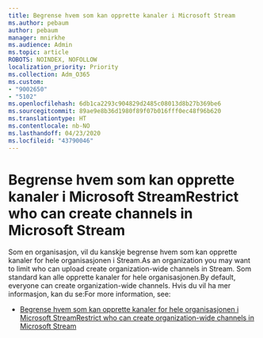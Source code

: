 ```yaml
---
title: Begrense hvem som kan opprette kanaler i Microsoft Stream
ms.author: pebaum
author: pebaum
manager: mnirkhe
ms.audience: Admin
ms.topic: article
ROBOTS: NOINDEX, NOFOLLOW
localization_priority: Priority
ms.collection: Adm_O365
ms.custom:
- "9002650"
- "5102"
ms.openlocfilehash: 6db1ca2293c904829d2485c08013d8b27b369be6
ms.sourcegitcommit: 89ae9e8b36d1980f89f07b016fff0ec48f96b620
ms.translationtype: HT
ms.contentlocale: nb-NO
ms.lasthandoff: 04/23/2020
ms.locfileid: "43790046"
---
```

# <a name="restrict-who-can-create-channels-in-microsoft-stream"></a><span data-ttu-id="a200d-102">Begrense hvem som kan opprette kanaler i Microsoft Stream</span><span class="sxs-lookup"><span data-stu-id="a200d-102">Restrict who can create channels in Microsoft Stream</span></span>

<span data-ttu-id="a200d-103">Som en organisasjon, vil du kanskje begrense hvem som kan opprette kanaler for hele organisasjonen i Stream.</span><span class="sxs-lookup"><span data-stu-id="a200d-103">As an organization you may want to limit who can upload create organization-wide channels in Stream.</span></span> <span data-ttu-id="a200d-104">Som standard kan alle opprette kanaler for hele organisasjonen.</span><span class="sxs-lookup"><span data-stu-id="a200d-104">By default, everyone can create organization-wide channels.</span></span> <span data-ttu-id="a200d-105">Hvis du vil ha mer informasjon, kan du se:</span><span class="sxs-lookup"><span data-stu-id="a200d-105">For more information, see:</span></span>

- [<span data-ttu-id="a200d-106">Begrense hvem som kan opprette kanaler for hele organisasjonen i Microsoft Stream</span><span class="sxs-lookup"><span data-stu-id="a200d-106">Restrict who can create organization-wide channels in Microsoft Stream</span></span>](https://docs.microsoft.com/stream/restrict-companywide-channels)

